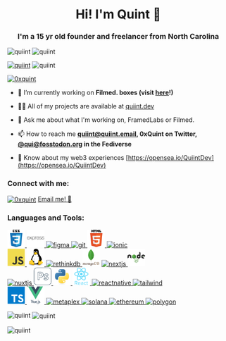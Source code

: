 <h1 align="center">Hi! I'm Quint 👋</h1>
<h3 align="center">I'm a 15 yr old founder and freelancer from North Carolina</h3>

<p align="left"> <img src="https://komarev.com/ghpvc/?username=quiint&label=Profile%20views&color=0e75b6&style=flat" alt="quiint" /> <img src="https://waka.hackclub.com/api/badge/U065DE82BEH/U065DE82BEH/interval:30_days?label=last%2030d" alt="quiint"></p>

<p align="left"> <a href="https://github.com/ryo-ma/github-profile-trophy"><img src="https://github-profile-trophy.vercel.app/?username=quiint&theme=nord&column=3" alt="quiint" /></a> <img src="https://github-readme-stats.vercel.app/api/wakatime?username=U065DE82BEH&api_domain=waka.hackclub.com&bg_color=1A202C&title_color=2F855A&icon_color=2F855A&text_color=ffffff&custom_title=Wakapi%20Week%20Stats&layout=compact" alt="quiint">

<p align="left"> <a href="https://twitter.com/0xQuint" target="blank"><img src="https://img.shields.io/twitter/follow/0xquint?logo=twitter&style=for-the-badge" alt="0xquint" /></a> </p>

- 🔭 I’m currently working on **Filmed. boxes (visit <a href="https://filmedapp.com">here</a>!)**

<!-- - 🌱 I’m currently participating in **[Nights & Weekends S2](https://buildspace.so/nights-and-weekends)**
 -->
 
- 👨‍💻 All of my projects are available at [quiint.dev](quiint.dev)

- 💬 Ask me about what I'm working on, FramedLabs or Filmed.

- 📫 How to reach me **[quiint@quiint.email](mailto:quiint@quiint.email), 0xQuint on Twitter, [@qui@fosstodon.org](https://fosstodon.org/@qui) in the Fediverse**

- 📄 Know about my web3 experiences [https://opensea.io/QuiintDev](https://opensea.io/QuiintDev)

<h3 align="left">Connect with me:</h3>
<p align="left">
<a href="https://twitter.com/0xQuint" target="blank"><img align="center" src="https://raw.githubusercontent.com/rahuldkjain/github-profile-readme-generator/master/src/images/icons/Social/twitter.svg" alt="0xquint" height="30" width="40" /></a>
 <a href="mailto:quiint@quint.email">Email me! 📧</a>
</p>

<h3 align="left">Languages and Tools:</h3>
<p align="left"> <a href="https://www.w3schools.com/css/" target="_blank" rel="noreferrer"> <img src="https://raw.githubusercontent.com/devicons/devicon/master/icons/css3/css3-original-wordmark.svg" alt="css3" width="40" height="40"/> </a> <a href="https://expressjs.com" target="_blank" rel="noreferrer"> <img src="https://raw.githubusercontent.com/devicons/devicon/master/icons/express/express-original-wordmark.svg" alt="express" width="40" height="40"/> </a> <a href="https://www.figma.com/" target="_blank" rel="noreferrer"> <img src="https://www.vectorlogo.zone/logos/figma/figma-icon.svg" alt="figma" width="40" height="40"/> </a> <a href="https://git-scm.com/" target="_blank" rel="noreferrer"> <img src="https://www.vectorlogo.zone/logos/git-scm/git-scm-icon.svg" alt="git" width="40" height="40"/> </a> <a href="https://www.w3.org/html/" target="_blank" rel="noreferrer"> <img src="https://raw.githubusercontent.com/devicons/devicon/master/icons/html5/html5-original-wordmark.svg" alt="html5" width="40" height="40"/> </a> <a href="https://ionicframework.com" target="_blank" rel="noreferrer"> <img src="https://upload.wikimedia.org/wikipedia/commons/d/d1/Ionic_Logo.svg" alt="ionic" width="40" height="40"/> </a> <br> <a href="https://developer.mozilla.org/en-US/docs/Web/JavaScript" target="_blank" rel="noreferrer"> <img src="https://raw.githubusercontent.com/devicons/devicon/master/icons/javascript/javascript-original.svg" alt="javascript" width="40" height="40"/> </a> <a href="https://www.linux.org/" target="_blank" rel="noreferrer"> <img src="https://raw.githubusercontent.com/devicons/devicon/master/icons/linux/linux-original.svg" alt="linux" width="40" height="40"/> </a> <a href="https://www.mongodb.com/" target="_blank" rel="noreferrer"> <a href="https://rethinkdb.com" target="_blank" rel="noreferrer"><img src="https://avatars.githubusercontent.com/u/1229647?s=280&v=4" alt="rethinkdb" width="40" height="40"/> </a> <img src="https://raw.githubusercontent.com/devicons/devicon/master/icons/mongodb/mongodb-original-wordmark.svg" alt="mongodb" width="40" height="40"/> </a> <a href="https://nextjs.org/" target="_blank" rel="noreferrer"> <img src="https://cdn.worldvectorlogo.com/logos/nextjs-2.svg" alt="nextjs" width="40" height="40"/> </a> <a href="https://nodejs.org" target="_blank" rel="noreferrer"> <img src="https://raw.githubusercontent.com/devicons/devicon/master/icons/nodejs/nodejs-original-wordmark.svg" alt="nodejs" width="40" height="40"/> </a> <br> <a href="https://nuxtjs.org/" target="_blank" rel="noreferrer"> <img src="https://www.vectorlogo.zone/logos/nuxtjs/nuxtjs-icon.svg" alt="nuxtjs" width="40" height="40"/> </a> <a href="https://www.photoshop.com/en" target="_blank" rel="noreferrer"> <img src="https://raw.githubusercontent.com/devicons/devicon/master/icons/photoshop/photoshop-line.svg" alt="photoshop" width="40" height="40"/> </a> <a href="https://www.python.org" target="_blank" rel="noreferrer"> <img src="https://raw.githubusercontent.com/devicons/devicon/master/icons/python/python-original.svg" alt="python" width="40" height="40"/> </a> <a href="https://reactjs.org/" target="_blank" rel="noreferrer"> <img src="https://raw.githubusercontent.com/devicons/devicon/master/icons/react/react-original-wordmark.svg" alt="react" width="40" height="40"/> </a> <a href="https://reactnative.dev/" target="_blank" rel="noreferrer"> <img src="https://reactnative.dev/img/header_logo.svg" alt="reactnative" width="40" height="40"/> </a> <a href="https://tailwindcss.com/" target="_blank" rel="noreferrer"> <img src="https://www.vectorlogo.zone/logos/tailwindcss/tailwindcss-icon.svg" alt="tailwind" width="40" height="40"/> </a><br> <a href="https://www.typescriptlang.org/" target="_blank" rel="noreferrer"> <img src="https://raw.githubusercontent.com/devicons/devicon/master/icons/typescript/typescript-original.svg" alt="typescript" width="40" height="40"/> </a> <a href="https://vuejs.org/" target="_blank" rel="noreferrer"> <img src="https://raw.githubusercontent.com/devicons/devicon/master/icons/vuejs/vuejs-original-wordmark.svg" alt="vuejs" width="40" height="40"/> </a> 
<a href="https://metaplex.com/" target="_blank" rel="noreferrer"> <img src="https://icon.horse/icon/metaplex.com" alt="metaplex" width="40" height="40"/> </a> <a href="https://solana.com/" target="_blank" rel="noreferrer"> <img src="https://cryptologos.cc/logos/solana-sol-logo.png" alt="solana" width="40" height="40"/> </a> <a href="https://ethereum.org/" target="_blank" rel="noreferrer"> <img src="https://cryptologos.cc/logos/ethereum-eth-logo.png" alt="ethereum" width="40" height="40"/> </a> <a href="https://polygon.technology/" target="_blank" rel="noreferrer"> <img src="https://cryptologos.cc/logos/polygon-matic-logo.png" alt="polygon" width="40" height="40"/> </a>


</p>

<p><img align="left" src="https://github-readme-stats-tau-seven-69.vercel.app/api/top-langs?username=quiint&show_icons=true&locale=en&layout=compact" alt="quiint" /></p>

<p>&nbsp;<img align="center" src="https://github-readme-stats-tau-seven-69.vercel.app/api?username=quiint&show_icons=true&locale=en" alt="quiint" /></p>

<p><img align="center" src="https://github-readme-streak-stats.herokuapp.com/?user=quiint&" alt="quiint" /></p>
